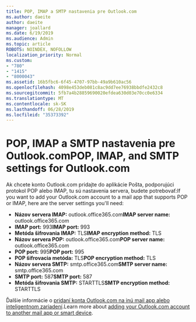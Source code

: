 ```yaml
---
title: POP, IMAP a SMTP nastavenia pre Outlook.com
ms.author: daeite
author: daeite
manager: joallard
ms.date: 6/19/2019
ms.audience: Admin
ms.topic: article
ROBOTS: NOINDEX, NOFOLLOW
localization_priority: Normal
ms.custom:
- "780"
- "1415"
- "8000043"
ms.assetid: 16b5fbc6-6f45-4707-97bb-49a9b610ac56
ms.openlocfilehash: 4098e453deb081c8ac9dd7ee76938bbdfe2432c8
ms.sourcegitcommit: 5fb7a4b28859690020efdea630d03e70cc0e6334
ms.translationtype: MT
ms.contentlocale: sk-SK
ms.lasthandoff: 06/28/2019
ms.locfileid: "35373392"
---
```

# <a name="pop-imap-and-smtp-settings-for-outlookcom"></a><span data-ttu-id="854b0-102">POP, IMAP a SMTP nastavenia pre Outlook.com</span><span class="sxs-lookup"><span data-stu-id="854b0-102">POP, IMAP, and SMTP settings for Outlook.com</span></span>

<span data-ttu-id="854b0-103">Ak chcete konto Outlook.com pridajte do aplikácie Pošta, podporujúci protokol POP alebo IMAP, tu sú nastavenia servera, budete potrebovať:</span><span class="sxs-lookup"><span data-stu-id="854b0-103">If you want to add your Outlook.com account to a mail app that supports POP or IMAP, here are the server settings you'll need:</span></span>
  
- <span data-ttu-id="854b0-104">**Názov servera IMAP:** outlook.office365.com</span><span class="sxs-lookup"><span data-stu-id="854b0-104">**IMAP server name:** outlook.office365.com</span></span>
- <span data-ttu-id="854b0-105">**IMAP port:** 993</span><span class="sxs-lookup"><span data-stu-id="854b0-105">**IMAP port:** 993</span></span>
- <span data-ttu-id="854b0-106">**Metóda šifrovania IMAP:** TLS</span><span class="sxs-lookup"><span data-stu-id="854b0-106">**IMAP encryption method:** TLS</span></span>
- <span data-ttu-id="854b0-107">**Názov servera POP:** outlook.office365.com</span><span class="sxs-lookup"><span data-stu-id="854b0-107">**POP server name:** outlook.office365.com</span></span>  
- <span data-ttu-id="854b0-108">**POP port:** 995</span><span class="sxs-lookup"><span data-stu-id="854b0-108">**POP port:** 995</span></span>  
- <span data-ttu-id="854b0-109">**POP šifrovacia metóda:** TLS</span><span class="sxs-lookup"><span data-stu-id="854b0-109">**POP encryption method:** TLS</span></span>  
- <span data-ttu-id="854b0-110">**Názov servera SMTP:** smtp.office365.com</span><span class="sxs-lookup"><span data-stu-id="854b0-110">**SMTP server name:** smtp.office365.com</span></span>
- <span data-ttu-id="854b0-111">**SMTP port:** 587</span><span class="sxs-lookup"><span data-stu-id="854b0-111">**SMTP port:** 587</span></span>
- <span data-ttu-id="854b0-112">**Metóda šifrovania SMTP:** STARTTLS</span><span class="sxs-lookup"><span data-stu-id="854b0-112">**SMTP encryption method:** STARTTLS</span></span>

<span data-ttu-id="854b0-113">Ďalšie informácie o [pridaní konta Outlook.com na inú mail app alebo inteligentnom zariadení](https://support.office.com/article/73f3b178-0009-41ae-aab1-87b80fa94970).</span><span class="sxs-lookup"><span data-stu-id="854b0-113">Learn more about [adding your Outlook.com account to another mail app or smart device](https://support.office.com/article/73f3b178-0009-41ae-aab1-87b80fa94970).</span></span>